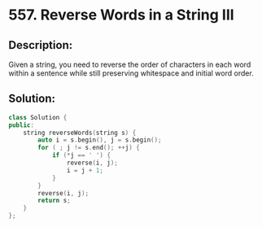 # 557. Reverse Words in a String III

## Description:

Given a string, you need to reverse the order of characters in each word within a sentence while still preserving whitespace and initial word order.

## Solution:

```c++
class Solution {
public:
    string reverseWords(string s) {
        auto i = s.begin(), j = s.begin();
        for ( ; j != s.end(); ++j) {
            if (*j == ' ') {
                reverse(i, j);
                i = j + 1;
            }
        }
        reverse(i, j);
        return s;
    }
};
```

<!-- remark：

-  -->
